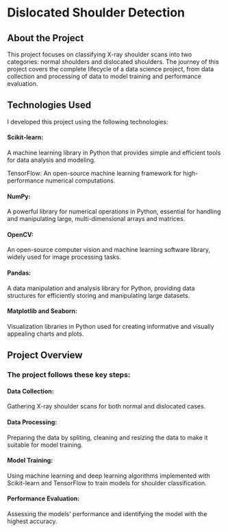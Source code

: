 # Dislocated Shoulder Detection
## About the Project
This project focuses on classifying X-ray shoulder scans into two categories: normal shoulders and dislocated shoulders. The journey of this project covers the complete lifecycle of a data science project, from data collection and processing of data to model training and performance evaluation.

## Technologies Used
I developed this project using the following technologies:

#### Scikit-learn: 
A machine learning library in Python that provides simple and efficient tools for data analysis and modeling.

TensorFlow: An open-source machine learning framework for high-performance numerical computations.

#### NumPy: 
A powerful library for numerical operations in Python, essential for handling and manipulating large, multi-dimensional arrays and matrices.

#### OpenCV: 
An open-source computer vision and machine learning software library, widely used for image processing tasks.

#### Pandas: 
A data manipulation and analysis library for Python, providing data structures for efficiently storing and manipulating large datasets.

#### Matplotlib and Seaborn: 
Visualization libraries in Python used for creating informative and visually appealing charts and plots.


## Project Overview
### The project follows these key steps:

#### Data Collection: 
Gathering X-ray shoulder scans for both normal and dislocated cases.

#### Data Processing: 
Preparing the data by spliting, cleaning and resizing the data to make it suitable for model training.

#### Model Training: 
Using machine learning and deep learning algorithms implemented with Scikit-learn and TensorFlow to train models for shoulder classification.

#### Performance Evaluation: 
Assessing the models' performance and identifying the model with the highest accuracy.
